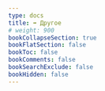 ```yaml
---
type: docs
title: ➡️ Другое
# weight: 900
bookCollapseSection: true
bookFlatSection: false
bookToc: false
bookComments: false
bookSearchExclude: false
bookHidden: false
---
```

